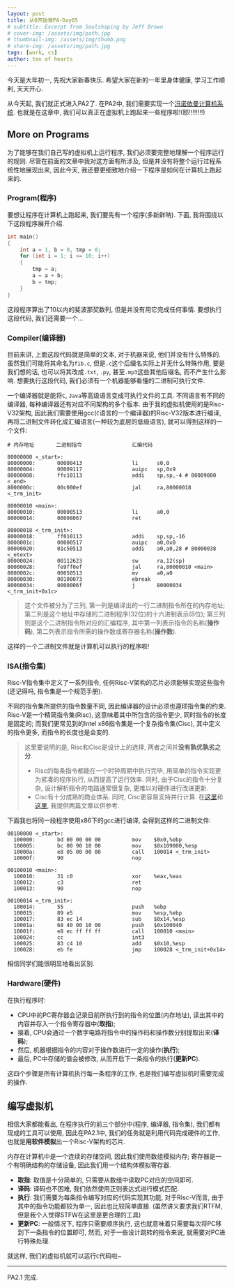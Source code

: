 ```yaml
---
layout: post
title: 从0开始做PA-Day05
# subtitle: Excerpt from Soulshaping by Jeff Brown
# cover-img: /assets/img/path.jpg
# thumbnail-img: /assets/img/thumb.png
# share-img: /assets/img/path.jpg
tags: [work, cs]
author: ten of hearts
---
```


今天是大年初一, 先祝大家新春快乐. 希望大家在新的一年里身体健康, 学习工作顺利, 天天开心. 

从今天起, 我们就正式进入PA2了. 在PA2中, 我们需要实现一个[冯诺依曼计算机系统](https://zh.wikipedia.org/wiki/%E5%86%AF%E8%AF%BA%E4%BC%8A%E6%9B%BC%E7%BB%93%E6%9E%84). 也就是在这章中, 我们可以真正在虚拟机上跑起来一些程序啦!(耶!!!!!!!!)

## More on Programs

为了能够在我们自己写的虚拟机上运行程序, 我们必须要完整地理解一个程序运行的规则. 尽管在前面的文章中我对这方面有所涉及, 但是并没有将整个运行过程系统性地展现出来, 因此今天, 我还要更细致地介绍一下程序是如何在计算机上跑起来的. 

### Program(程序)

要想让程序在计算机上跑起来, 我们要先有一个程序(多新鲜呐). 下面, 我将围绕以下这段程序展开介绍. 

```c
int main()
{
    int a = 1, b = 0, tmp = 0;
    for (int i = 1; i <= 10; i++)
    {
        tmp = a;
        a = a + b;
        b = tmp;
    }
}
```

这段程序算出了10以内的斐波那契数列, 但是并没有用它完成任何事情. 要想执行这段代码, 我们还需要一个...

### Compiler(编译器)

目前来讲, 上面这段代码就是简单的文本, 对于机器来说, 他们并没有什么特殊的. 虽然我们可能将其命名为`fib.c`, 但是`.c`这个后缀名实际上并无什么特殊作用, 要是我们想的话, 也可以将其改成`.txt`, `.py`, 甚至`.mp3`这些其他后缀名, 而不产生什么影响. 想要执行这段代码, 我们必须有一个机器能够看懂的二进制可执行文件. 

一个编译器就是能将`C`, `Java`等高级语言变成可执行文件的工具. 不同语言有不同的编译器, 每种编译器还有对应不同架构的多个版本. 由于我的虚拟机使用的是Risc-V32架构, 因此我们需要使用gcc(`C`语言的一个编译器)的Risc-V32版本进行编译, 再将二进制文件转化成汇编语言(一种较为底层的低级语言), 就可以得到这样的一个文件: 

```assembly
# 内存地址       二进制指令                汇编代码

80000000 <_start>:
80000000:       00000413                li      s0,0
80000004:       00009117                auipc   sp,0x9
80000008:       ffc10113                addi    sp,sp,-4 # 80009000 <_end>
8000000c:       00c000ef                jal     ra,80000018 <_trm_init>

80000010 <main>:
80000010:       00000513                li      a0,0
80000014:       00008067                ret

80000018 <_trm_init>:
80000018:       ff010113                addi    sp,sp,-16
8000001c:       00000517                auipc   a0,0x0
80000020:       01c50513                addi    a0,a0,28 # 80000038 <_etext>
80000024:       00112623                sw      ra,12(sp)
80000028:       fe9ff0ef                jal     ra,80000010 <main>
8000002c:       00050513                mv      a0,a0
80000030:       00100073                ebreak
80000034:       0000006f                j       80000034 <_trm_init+0x1c>
```

> 这个文件被分为了三列, 第一列是编译出的一行二进制指令所在的内存地址; 第二列是这个地址中存储的二进制程序(32位)的十六进制表示(8位); 第三列则是这个二进制指令所对应的汇编程序, 其中第一列表示指令的名称(**操作码**), 第二列表示指令所需的操作数或寄存器名称(**操作数**). 

这样的一个二进制文件就是计算机可以执行的程序啦!

### ISA(指令集)

Risc-V指令集中定义了一系列指令, 任何Risc-V架构的芯片必须能够实现这些指令(还记得吗, 指令集是一个规范手册). 

不同的指令集所提供的指令数量不同, 因此编译器的设计必须也遵顼指令集的约束. Risc-V是一个精简指令集(Risc), 这意味着其中所包含的指令更少, 同时指令的长度是固定的; 而我们更常见到的Intel x86指令集是一个复杂指令集(Cisc), 其中定义的指令更多, 而指令的长度也是会变的. 

> 这里要说明的是, Risc和Cisc是设计上的选择, 两者之间并**没有孰优孰劣之分**. 
> - Risc的每条指令都能在一个时钟周期中执行完毕, 用简单的指令实现更为紧凑的程序执行, 从而提高了运行效率. 同时, 由于Cisc的指令十分复杂, 设计解析指令的电路通常很复杂, 更难以对硬件进行改进更新. 
> - Cisc有十分成熟的商业体系. 同时, Cisc更容易支持并行计算. 
> 在[这里](https://cs.stanford.edu/people/eroberts/courses/soco/projects/risc/risccisc/)和[这里](https://blog.sciencenet.cn/blog-414166-763326.html), 我提供两篇文章以供参考. 

下面我也将同一段程序使用x86下的gcc进行编译, 会得到这样的二进制文件: 
```assembly
00100000 <_start>:
  100000:       bd 00 00 00 00          mov    $0x0,%ebp
  100005:       bc 00 90 10 00          mov    $0x109000,%esp
  10000a:       e8 05 00 00 00          call   100014 <_trm_init>
  10000f:       90                      nop

00100010 <main>:
  100010:       31 c0                   xor    %eax,%eax
  100012:       c3                      ret
  100013:       90                      nop

00100014 <_trm_init>:
  100014:       55                      push   %ebp
  100015:       89 e5                   mov    %esp,%ebp
  100017:       83 ec 14                sub    $0x14,%esp
  10001a:       68 40 00 10 00          push   $0x100040
  10001f:       e8 ec ff ff ff          call   100010 <main>
  100024:       cc                      int3
  100025:       83 c4 10                add    $0x10,%esp
  100028:       eb fe                   jmp    100028 <_trm_init+0x14>
```

相信同学们能很明显地看出区别. 

### Hardware(硬件)

在执行程序时: 
- CPU中的PC寄存器会记录目前所执行到的指令的位置(内存地址), 读出其中的内容并存入一个指令寄存器中(**取指**); 
- 接着, CPU会通过一个数字电路将指令中的操作码和操作数分别提取出来(**译码**); 
- 然后, 机器根据指令的内容对于操作数进行一定的操作(**执行**); 
- 最后, PC中存储的值会被修改, 从而开启下一条指令的执行(**更新PC**). 

这四个步骤是所有计算机执行每一条程序的工作, 也是我们编写虚拟机时需要完成的操作. 

## 编写虚拟机

相信大家都能看出, 在程序执行的前三个部分中(程序, 编译器, 指令集), 我们都有现成的工具可以使用, 因此在PA2.1中, 我们的任务就是利用代码完成硬件的工作, 也就是**用软件模拟**出一个Risc-V架构的芯片.

内存在计算机中是一个连续的存储空间, 因此我们使用数组模拟内存; 寄存器是一个有明确结构的存储设备, 因此我们用一个结构体模拟寄存器. 
- **取指**: 取值是十分简单的, 只需要从数组中读取PC对应的空间即可. 
- **译码**: 译码也不困难, 我们依然使用正则表达式进行模式匹配. 
- **执行**: 我们需要为每条指令编写对应的代码实现其功能, 对于Risc-V而言, 由于其中的指令功能都较为单一, 因此也比较简单直接. (虽然讲义要求我们RTFM, 但是我个人觉得STFW在这里是更合理的工具)
- **更新PC**: 一般情况下, 程序只需要顺序执行, 这也就意味着只需要每次将PC移到下一条指令的位置即可, 然而, 对于一些设计跳转的指令来说, 就需要对PC进行特殊处理. 

就这样, 我们的虚拟机就可以运行`C`代码啦~ 

--- 

PA2.1 完成. 